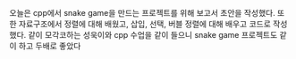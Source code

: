 오늘은 cpp에서 snake game을 만드는 프로젝트를 위해 보고서 초안을 작성했다. 
또한 자료구조에서 정렬에 대해 배웠고, 삽입, 선택, 버블 정렬에 대해 배우고 코드로 작성했다.
같이 모각코하는 성욱이와 cpp 수업을 같이 들으니 snake game 프로젝트도 같이 하고 두배로 좋았다
